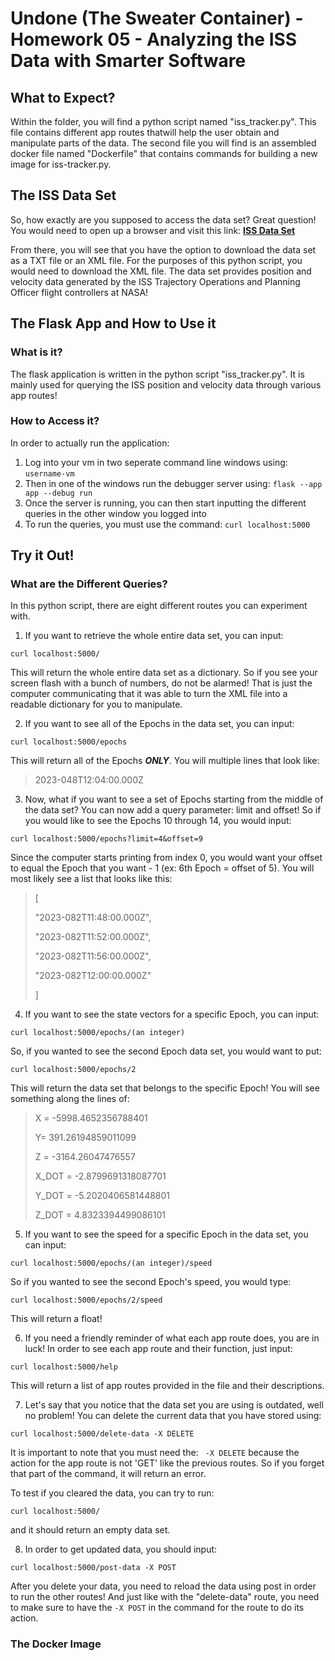 # Undone (The Sweater Container) - Homework 05 - Analyzing the ISS Data with Smarter Software  

## What to Expect?
Within the folder, you will find a python script named "iss_tracker.py". 
This file contains different app routes thatwill help the user obtain and manipulate 
parts of the data. The second file you will find is an assembled docker file named
"Dockerfile" that contains commands for building a new image for iss-tracker.py. 

## The ISS Data Set
So, how exactly are you supposed to access the data set? Great question! You would need to open up a browser and visit
this link: **[ISS Data Set](https://spotthestation.nasa.gov/trajectory_data.cfm)**

From there, you will see that you have the option to download the data set as a TXT file or an XML file. For the 
purposes of this python script, you would need to download the XML file. The data set provides position and velocity
data generated by the ISS Trajectory Operations and Planning Officer flight controllers at NASA!

## The Flask App and How to Use it

### What is it?
The flask application is written in the python script "iss_tracker.py". It is mainly used for querying the ISS position 
and velocity data through various app routes!

### How to Access it?
In order to actually run the application:

1. Log into your vm in two seperate command line windows using:
``username-vm``
2. Then in one of the windows run the debugger server using:
``flask --app app --debug run``
3. Once the server is running, you can then start inputting the different queries in the other window you logged into
4. To run the queries, you must use the command:
``curl localhost:5000``

## Try it Out!

### What are the Different Queries?
In this python script, there are eight different routes you can experiment with.

1. If you want to retrieve the whole entire data set, you can input:

``curl localhost:5000/``

This will return the whole entire data set as a dictionary. So if you see your screen flash with a bunch of numbers, 
do not be alarmed! That is just the computer communicating that it was able to turn the XML file into a readable 
dictionary for you to manipulate.

2. If you want to see all of the Epochs in the data set, you can input:

``curl localhost:5000/epochs``

This will return all of the Epochs ***ONLY***. You will multiple lines that look like:

> 2023-048T12:04:00.000Z

3. Now, what if you want to see a set of Epochs starting from the middle of the data set? You can now add a query parameter: limit and offset!
So if you would like to see the Epochs 10 through 14, you would input:

``curl localhost:5000/epochs?limit=4&offset=9``

Since the computer starts printing from index 0, you would want your offset to equal the Epoch that you want - 1 (ex: 6th Epoch = offset of 5).
You will most likely see a list that looks like this:

> [ 
>
>  "2023-082T11:48:00.000Z",
>
>  "2023-082T11:52:00.000Z",
>
>  "2023-082T11:56:00.000Z",
>
>  "2023-082T12:00:00.000Z"
>
> ]

4. If you want to see the state vectors for a specific Epoch, you can input:

``curl localhost:5000/epochs/(an integer)``

So, if you wanted to see the second Epoch data set, you would want to put:

``curl localhost:5000/epochs/2``

This will return the data set that belongs to the specific Epoch! You will see something along the lines of:

> X = -5998.4652356788401
>
> Y= 391.26194859011099
>
> Z = -3164.26047476557
>
> X_DOT = -2.8799691318087701
>
> Y_DOT = -5.2020406581448801
>
> Z_DOT = 4.8323394499086101

5. If you want to see the speed for a specific Epoch in the data set, you can input:

``curl localhost:5000/epochs/(an integer)/speed``

So if you wanted to see the second Epoch's speed, you would type:

``curl localhost:5000/epochs/2/speed``

This will return a float! 

6. If you need a friendly reminder of what each app route does, you are in luck! In order to see each app route and their function, just input:

``curl localhost:5000/help``

This will return a list of app routes provided in the file and their descriptions.

7. Let's say that you notice that the data set you are using is outdated, well no problem! You can delete the current data that you have stored using:

``curl localhost:5000/delete-data -X DELETE``

It is important to note that you must need the: `` -X DELETE`` because the action for the app route is not 'GET' like the previous routes. So if you forget that part of the command, it will return an error. 

To test if you cleared the data, you can try to run:

``curl localhost:5000/``

and it should return an empty data set.

8. In order to get updated data, you should input: 

``curl localhost:5000/post-data -X POST`` 

After you delete your data, you need to reload the data using post in order to run the other routes! And just like with the "delete-data" route, you need to make sure to have the ``-X POST`` in the command for the route to do its action.

### The Docker Image




